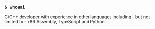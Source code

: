 ### `$ whoami`

C/C++ developer with experience in other languages including - but not limited to - x86 Assembly, TypeScript and Python.
